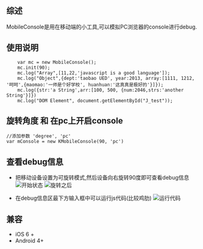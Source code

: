 ## 综述

MobileConsole是用在移动端的小工具,可以模拟PC浏览器的console进行debug.


## 使用说明

```
    var mc = new MobileConsole();
    mc.init(90);
    mc.log("Array",[11,22,'javascript is a good language']);
    mc.log("Object",{dept:'taobao UED', year:2013, array:[1111, 1212, '呵呵',{maomao:'一师是个好学校', huanhuan:'这真真是极好的'}]});
    mc.log({str:'a String',arr:[100, 500, {num:2046,strs:'another String'}]})
    mc.log("DOM Element", document.getElementById("J_test"));
```
##  旋转角度 和 在pc上开启console 
    //添加参数 'degree', 'pc'
    var mConsole = new KMobileConsole(90, 'pc')

## 查看debug信息
* 把移动设备设置为可旋转模式,然后设备向右旋转90度即可查看debug信息
![开始状态](http://pic.yupoo.com/ccking/DeCLt3ei/medish.jpg)
![旋转之后](http://pic.yupoo.com/ccking/DeCLtt8p/RGjC6.png)

* 在debug信息区最下方输入框中可以运行js代码(比较鸡肋)
![运行代码](http://pic.yupoo.com/ccking/DeCLXx7R/yCEiu.png)



## 兼容
* iOS 6 +
* Android 4+
